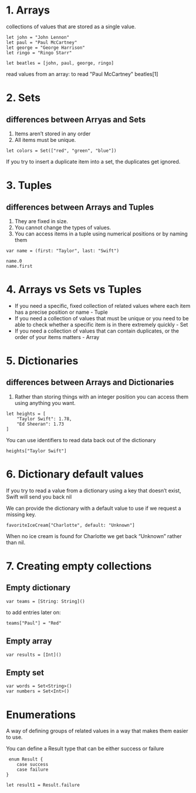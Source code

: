 # 1. Arrays

collections of values that are stored as a single value.
```
let john = "John Lennon"
let paul = "Paul McCartney"
let george = "George Harrison"
let ringo = "Ringo Starr"

let beatles = [john, paul, george, ringo]
```
read values from an array: to read "Paul McCartney"
beatles[1]


# 2. Sets
## differences between Arryas and Sets
1.  Items aren’t stored in any order
2.  All items must be unique.

```
let colors = Set(["red", "green", "blue"])
```

If you try to insert a duplicate item into a set, the duplicates get ignored.


# 3. Tuples

## differences between Arrays and Tuples
1. They are fixed in size.
2. You cannot change the types of values.
3. You can access items in a tuple using numerical positions or by naming them
```
var name = (first: "Taylor", last: "Swift")

name.0
name.first

```
# 4. Arrays vs Sets vs Tuples

* If you need a specific, fixed collection of related values where each item has a precise position or name - Tuple
* If you need a collection of values that must be unique or you need to be able to check whether a specific item is in there extremely quickly - Set
* If you need a collection of values that can contain duplicates, or the order of your items matters - Array


# 5. Dictionaries

## differences between Arrays and Dictionaries
1. Rather than storing things with an integer position you can access them using anything you want.
```
let heights = [
    "Taylor Swift": 1.78,
    "Ed Sheeran": 1.73
]
```
You can use identifiers to read data back out of the dictionary

```
heights["Taylor Swift"]
```

# 6. Dictionary default values

If you try to read a value from a dictionary using a key that doesn’t exist, Swift will send you back nil

We can provide the dictionary with a default value to use if we request a missing key.
 ```
 favoriteIceCream["Charlotte", default: "Unknown"]
 ```
 
 When no ice cream is found for Charlotte we get back “Unknown” rather than nil.
 
 # 7. Creating empty collections
 
 ## Empty dictionary 
 ```
 var teams = [String: String]()
 ```
 to add entries later on:
 ```
 teams["Paul"] = "Red"
 ```
 
 ## Empty array
 ```
 var results = [Int]()
 ```
 
 ## Empty set
 ```
 var words = Set<String>()
 var numbers = Set<Int>()
 ```
 
 # Enumerations
 A way of defining groups of related values in a way that makes them easier to use.

You can define a Result type that can be either success or failure

```
 enum Result {
    case success
    case failure
}

let result1 = Result.failure
```
